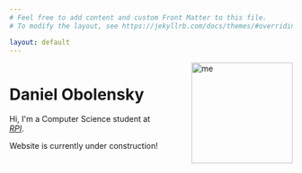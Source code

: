 ```yaml
---
# Feel free to add content and custom Front Matter to this file.
# To modify the layout, see https://jekyllrb.com/docs/themes/#overriding-theme-defaults

layout: default 
---
```


<div style="display: flex; align-items: flex-start; gap: 32px;">
  <div style="flex: 1;">
    <h1>Daniel Obolensky</h1>
    <p>Hi, I'm a Computer Science student at <a href="https://www.rpi.edu/"><em>RPI</em></a>.</p>
    <p>Website is currently under construction!</p>
  </div>
  <img src="../images/sphinx-250.jpg" alt="me" style="width: 180px; height: auto; flex-shrink: 0; margin-left: 20px;">
</div>
